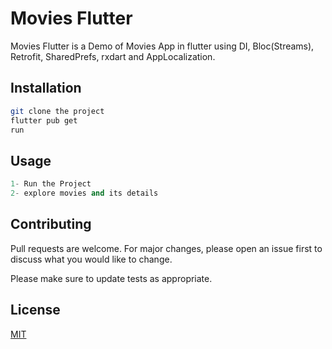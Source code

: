 # Movies Flutter

Movies Flutter is a Demo of Movies App in flutter using DI, Bloc(Streams), Retrofit, SharedPrefs, rxdart and AppLocalization.
## Installation

```bash
git clone the project
flutter pub get
run
```

## Usage

```python
1- Run the Project
2- explore movies and its details
```

## Contributing
Pull requests are welcome. For major changes, please open an issue first to discuss what you would like to change.

Please make sure to update tests as appropriate.

## License
[MIT](https://choosealicense.com/licenses/mit/)
